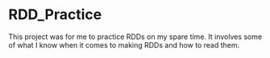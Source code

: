 # RDD_Practice
This project was for me to practice RDDs on my spare time. It involves some of what I know when it comes to making RDDs and how to read them. 
